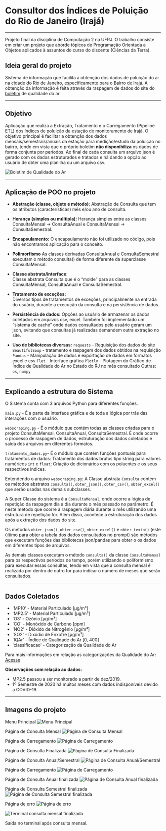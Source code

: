 # Consultor dos Índices de Poluição do Rio de Janeiro (Irajá)

---
Projeto final da disciplina de Computação 2 na UFRJ. O trabalho consiste em criar um projeto que aborde tópicos de Programação Orientada a Objetos aplicados à assuntos do curso do discente (Ciências da Terra).

## Ideia geral do projeto

Sistema de informação que facilita a obtenção dos dados de poluição do ar na cidade do Rio de Janeiro, especificamente para o Bairro de Irajá. A obtenção da informação é feita através da raspagem de dados do site do [boletim](https://jeap.rio.rj.gov.br/je-metinfosmac/boletim) de qualidade do ar

---

## Objetivo

Aplicação que realiza a Extração, Tratamento e o Carregamento (Pipeline ETL) dos índices de poluição da estação de monitoramento de Irajá. O objetivo principal é facilitar a obtenção dos dados mensais/semestrais/anuais da estação para medição/estudo da poluição no bairro, tendo em vista que o próprio boletim **não disponibiliza** os dados de forma conjunta por períodos. Ao final de cada consulta um arquivo json é gerado com os dados estruturados e tratados e há dando a opção ao usuário de obter uma planilha ou um arquivo csv. 

![Boletim de Qualidade do Ar](https://github.com/herianc/dados_arRJ/blob/main/imagens/site.png?raw=true)

---

## Aplicação de POO no projeto

- **Abstração (classe, objeto e método):**
Abstração de Consulta que tem os atributos (características) mês e/ou ano de consulta.

- **Herança (simples ou múltipla):**
Herança simples entre as classes ConsultaMensal -> ConsultaAnual e ConsultaMensal -> ConsultaSemestral.
- **Encapsulamento:**
O encapsulamento não foi utilizado no código, pois não encontramos aplicação para o conceito.
- **Polimorfismo**
As classes derivadas ConsultaAnual e ConsultaSemestral executam o método consulta() de forma diferente da superclasse ConsultaMensal.
- **Classe abstrata/interface:**  
Classe abstrata Consulta que é o “molde” para as classes ConsultaMensal, ConsultaAnual e ConsultaSemestral.
- **Tratamento de exceções:**  
Diversos tipos de tratamentos de exceções, principalmente na entrada do usuário, durante a execução da consulta e na persistência de dados.
- **Persistência de dados:**
Opções ao usuário de armazenar os dados coletados em arquivos csv, excel. Também foi implementado um “sistema de cache” onde dados consultados pelo usuário geram um json, evitando que consultas já realizadas demandem outra extração no site.
- **Uso de bibliotecas diversas:**
`requests`  - Requisição dos dados do site
`BeautifulSoup` - tratamento e raspagem dos dados obtidos na requisição
`Pandas` - Manipulação de dados e exportação de dados em formatos excel e csv
`Flet` - Interface gráfica
`Plotly` - Plotagem do Gráfico de Índice de Qualidade do Ar no Estado do RJ no mês consultado
Outras: `os`, `numpy`

---

## Explicando a estrutura do Sistema

O Sistema conta com 3 arquivos Python para diferentes funções.

`main.py` - É a parte da interface gráfica e de toda a lógica por trás das interações com o usuário.

`webscraping.py` - É o módulo que contém todas as classes criadas para o projeto ConsultaMensal, ConsultaAnual, ConsultaSemestral. É onde ocorre o processo de raspagem de dados, estruturação dos dados coletados e saída dos arquivos em diferentes formatos.

`tratamento_dados.py`- É o módulo que contém funções pontuais para tratamentos de dados: Tratamento dos dados brutos tipo string para valores numéricos `int` e `float`; Criação de dicionários com os poluentes e os seus respectivos índices.

Entendendo o arquivo `webscraping.py`:
A Classe abstrata `Consulta` contém os métodos abstratos `consulta()`, `obter_json()`, `obter_csv()`, `obter_excel()` que serão usadas nas demais subclasses.

A  Super Classe do sistema é a `ConsultaMensal`, onde ocorre a lógica de repetição da raspagem dia a dia durante o mês passado no parâmetro. É neste método que ocorre a raspagem diária durante o mês utilizando uma estrutura de repetição for. Além disso, acontece a estruturação dos dados após a extração dos dados do site.  

Os métodos `obter_json()`, `obter_csv()`, `obter_excel()` e `obter_texto()` (este último para obter a tabela dos dados consultados no prompt) são métodos que executam funções das bibliotecas json/pandas para obter o os dados em diferentes tipos de arquivos.

As demais classes executam o método `consulta()` da classe `ConsultaMensal` para os respectivos períodos de tempo, porém utilizando o poliformismo para executar essas consultas, tendo em vista que a consulta mensal é realizada por dentro de outro for para indicar o número de meses que serão consultados.  

---

## Dados Coletados

- 'MP10' - Material Particulado [µg/m³]
- 'MP2.5' - Material Particulado [µg/m³]
- 'O3' - Ozônio [µg/m³]
- 'CO' - Monóxido de Carbono [ppm]
- 'NO2' - Dióxido de Nitrogênio [µg/m³]
- 'SO2' - Dixódio de Enxofre [µg/m³]
- 'IQAr' - Índice de Qualidade do Ar [0, 400]
- 'classificacao' - Categorização da Qualidade do Ar

Para mais informações em relação as categorizações da Qualidade do Ar: [Acesse](https://jeap.rio.rj.gov.br/je-metinfosmac/boletim)

**Observações com relação ao dados:**

- MP2.5 passou a ser monitorado a partir de dez/2019.
- 1º Semestre de 2020 há muitos meses com dados indisponíveis devido a COVID-19.

---

## Imagens do projeto

Menu Principal
![Menu Principal](https://github.com/herianc/dados_arRJ/blob/main/imagens/01_menu_principal.png?raw=true)

Página de Consulta Mensal
![Página de Consulta Mensal](https://github.com/herianc/dados_arRJ/blob/main/imagens/02_page_consulta_mensal.png?raw=true)

Página de Carregamento
![Página de Carregamento](https://github.com/herianc/dados_arRJ/blob/main/imagens/03_page_loading.png?raw=true)

Página de Consulta Finalizada
![Página de Consulta Finalizada](https://github.com/herianc/dados_arRJ/blob/main/imagens/04_page_consulta_mensal_realizada.png?raw=true)

Página de Consulta Anual/Semestral
![Página de Consulta Anual/Semestral](https://github.com/herianc/dados_arRJ/blob/main/imagens/05_page_consulta_anual.png?raw=true)

Página de Carregamento
![Página de Carregamento](https://github.com/herianc/dados_arRJ/blob/main/imagens/06_page_loading_anual.png?raw=true)

Página de Consulta Anual finalizada
![Página de Consulta Anual finalizada](https://github.com/herianc/dados_arRJ/blob/main/imagens/07_page_consulta_anual_realizada.png?raw=true)

Página de Consulta Semestral finalizada
![Página de Consulta Semestral finalizada](https://github.com/herianc/dados_arRJ/blob/main/imagens/07_page_consulta_semestral_realizada.png?raw=true)

Página de erro
![Página de erro](https://github.com/herianc/dados_arRJ/blob/main/imagens/08_page_error.png?raw=true)

![Terminal consulta mensal finalizada](https://github.com/herianc/dados_arRJ/blob/main/imagens/09_consulta_mensal_terminal.png?raw=true)

Saída no terminal após consulta mensal.
